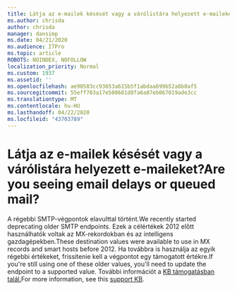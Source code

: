 ```yaml
---
title: Látja az e-mailek késését vagy a várólistára helyezett e-maileket?
ms.author: chrisda
author: chrisda
manager: dansimp
ms.date: 04/21/2020
ms.audience: ITPro
ms.topic: article
ROBOTS: NOINDEX, NOFOLLOW
localization_priority: Normal
ms.custom: 1937
ms.assetid: ''
ms.openlocfilehash: ae90583cc93653a615b5f1abdaa699b52a8b8af5
ms.sourcegitcommit: 55eff703a17e500681d8fa6a87eb067019ade3cc
ms.translationtype: MT
ms.contentlocale: hu-HU
ms.lasthandoff: 04/22/2020
ms.locfileid: "43703789"
---
```

# <a name="are-you-seeing-email-delays-or-queued-mail"></a><span data-ttu-id="aef11-102">Látja az e-mailek késését vagy a várólistára helyezett e-maileket?</span><span class="sxs-lookup"><span data-stu-id="aef11-102">Are you seeing email delays or queued mail?</span></span>

<span data-ttu-id="aef11-103">A régebbi SMTP-végpontok elavulttal történt.</span><span class="sxs-lookup"><span data-stu-id="aef11-103">We recently started deprecating older SMTP endpoints.</span></span> <span data-ttu-id="aef11-104">Ezek a célértékek 2012 előtt használhatók voltak az MX-rekordokban és az intelligens gazdagépekben.</span><span class="sxs-lookup"><span data-stu-id="aef11-104">These destination values were available to use in MX records and smart hosts before 2012.</span></span> <span data-ttu-id="aef11-105">Ha továbbra is használja az egyik régebbi értékeket, frissítenie kell a végpontot egy támogatott értékre.</span><span class="sxs-lookup"><span data-stu-id="aef11-105">If you're still using one of these older values, you'll need to update the endpoint to a supported value.</span></span> <span data-ttu-id="aef11-106">További információt a [KB támogatásban talál.](https://support.microsoft.com/help/4057301/attr35-response-code-when-mail-is-sent-to-eop-exo)</span><span class="sxs-lookup"><span data-stu-id="aef11-106">For more information, see this [support KB](https://support.microsoft.com/help/4057301/attr35-response-code-when-mail-is-sent-to-eop-exo).</span></span>
